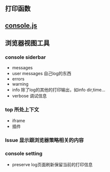 ## 打印函数
## [console.js]('./console.js')

## 浏览器视图工具

### console siderbar
+ messages
+ user messages 自己log的东西
+ errors
+ warning 
+ info 除了log的其他的打印输出，如info dir,time...
+ verbose 调试信息


### top 所处上下文
+ iframe
+ 插件

### Issue 显示跟浏览器策略相关的内容

### console setting
+ preserve log页面刷新保留当前的打印信息